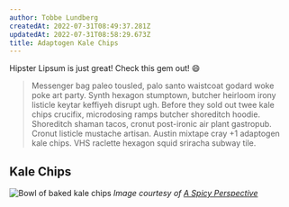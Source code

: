 ```yaml
---
author: Tobbe Lundberg
createdAt: 2022-07-31T08:49:37.281Z
updatedAt: 2022-07-31T08:58:29.673Z
title: Adaptogen Kale Chips
---
```


Hipster Lipsum is just great! Check this gem out! 😄

> Messenger bag paleo tousled, palo santo waistcoat godard woke poke art party. Synth hexagon stumptown, butcher heirloom irony listicle keytar keffiyeh disrupt ugh. Before they sold out twee kale chips crucifix, microdosing ramps butcher shoreditch hoodie. Shoreditch shaman tacos, cronut post-ironic air plant gastropub. Cronut listicle mustache artisan. Austin mixtape cray +1 adaptogen kale chips. VHS raclette hexagon squid sriracha subway tile.

## Kale Chips

![Bowl of baked kale chips](https://www.aspicyperspective.com/wp-content/uploads/2019/09/baked-kale-chips-5.jpg)
_Image courtesy of [A Spicy Perspective](https://www.aspicyperspective.com)_
